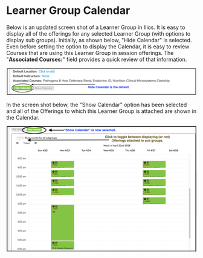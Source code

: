 # Learner Group Calendar

Below is an updated screen shot of a Learner Group in Ilios. It is easy to display all of the offerings for any selected Learner Group (with options to display sub groups). Initially, as shown below, "Hide Calendar" is selected. Even before setting the option to display the Calendar, it is easy to review Courses that are using this Learner Group in session offerings. The "**Associated Courses:**" field provides a quick review of that information.

![Hide calendar is default](../images/learner_group_calendar/hide_calendar.png)

In the screen shot below, the "Show Calendar" option has been selected and all of the Offerings to which this Learner Group is attached are shown in the Calendar.

![Show calendar](../images/learner_group_calendar/show_calendar.png)

